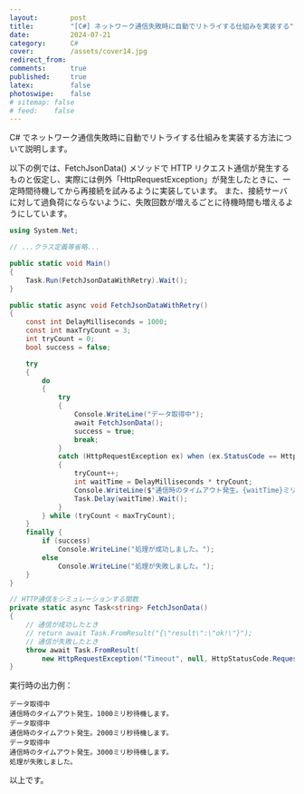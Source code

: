 ```yaml
---
layout:        post
title:         "[C#] ネットワーク通信失敗時に自動でリトライする仕組みを実装する"
date:          2024-07-21
category:      C#
cover:         /assets/cover14.jpg
redirect_from:
comments:      true
published:     true
latex:         false
photoswipe:    false
# sitemap: false
# feed:    false
---
```


C# でネットワーク通信失敗時に自動でリトライする仕組みを実装する方法について説明します。

以下の例では、FetchJsonData() メソッドで HTTP リクエスト通信が発生するものと仮定し、実際には例外「HttpRequestException」が発生したときに、一定時間待機してから再接続を試みるように実装しています。
また、接続サーバに対して過負荷にならないように、失敗回数が増えるごとに待機時間も増えるようにしています。

```csharp
using System.Net;

// ...クラス定義等省略...

public static void Main()
{
    Task.Run(FetchJsonDataWithRetry).Wait();
}

public static async void FetchJsonDataWithRetry()
{
    const int DelayMilliseconds = 1000;
    const int maxTryCount = 3;
    int tryCount = 0;
    bool success = false;

    try
    {
        do
        {
            try
            {
                Console.WriteLine("データ取得中");
                await FetchJsonData();
                success = true;
                break;
            }
            catch (HttpRequestException ex) when (ex.StatusCode == HttpStatusCode.RequestTimeout)
            {
                tryCount++;
                int waitTime = DelayMilliseconds * tryCount;
                Console.WriteLine($"通信時のタイムアウト発生。{waitTime}ミリ秒待機します。");
                Task.Delay(waitTime).Wait();
            }
        } while (tryCount < maxTryCount);
    }
    finally {
        if (success)
            Console.WriteLine("処理が成功しました。");
        else
            Console.WriteLine("処理が失敗しました。");
    }
}

// HTTP通信をシミュレーションする関数
private static async Task<string> FetchJsonData()
{
    // 通信が成功したとき
    // return await Task.FromResult("{\"result\":\"ok!\"}");
    // 通信が失敗したとき
    throw await Task.FromResult(
        new HttpRequestException("Timeout", null, HttpStatusCode.RequestTimeout));
}
```

実行時の出力例：

```output
データ取得中
通信時のタイムアウト発生。1000ミリ秒待機します。
データ取得中
通信時のタイムアウト発生。2000ミリ秒待機します。
データ取得中
通信時のタイムアウト発生。3000ミリ秒待機します。
処理が失敗しました。
```

以上です。
